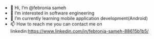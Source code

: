 - 👋 Hi, I’m @febronia sameh
- 👀 I’m interested in software engineering
- 🌱 I’m currently learning mobile application development(Android)
- 📫 How to reach me you can contact me on linkedin:https://www.linkedin.com/in/febronia-sameh-88615b1b5/

<!---
febronia53/febronia53 is a ✨ special ✨ repository because its `README.md` (this file) appears on your GitHub profile.
You can click the Preview link to take a look at your changes.
--->
